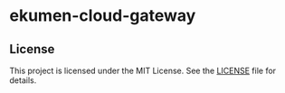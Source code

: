 # ekumen-cloud-gateway


## License

This project is licensed under the MIT License. See the [LICENSE](LICENSE) file for details.